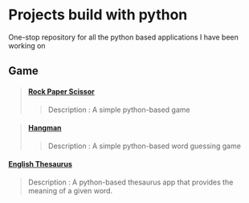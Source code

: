 # Projects build with python

One-stop repository for all the python based applications I have been working on
## Game
> #### [Rock Paper Scissor](https://github.com/Subathra19/py_rock_paper_scissor)
>> Description : A simple python-based game  

> #### [Hangman]()
>> Description : A simple python-based word guessing game  

#### [English Thesaurus](https://github.com/Subathra19/py_theasurus)
> Description : A python-based thesaurus app that provides the meaning of a given word. 
